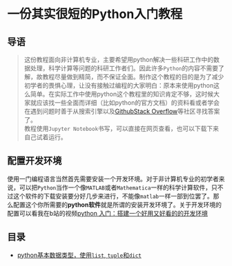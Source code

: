 # 一份其实很短的Python入门教程

## 导语

>这份教程面向非计算机专业，主要希望用python解决一些科研工作中的数据处理，科学计算等问题的科研工作者们。因此许多`Python`的内容不需要了解，故教程尽量做到精简，而不保证全面。制作这个教程的目的是为了减少初学者的畏惧心理，让没有接触过编程的大家明白：原本来使用python这么简单。在实际工作中使用python这个教程里的知识肯定不够，这时候大家就应该找一些全面而详细（比如python的官方文档）的资料看或者学会在遇到问题时善于从搜索引擎以及[Github](https://github.com/)[Stack Overflow](https://stackoverflow.com/)等社区寻找答案了。<br>教程使用`Jupyter Notebook`书写，可以直接在网页查看，也可以下载下来自己试着运行。
    
## 配置开发环境

使用一门编程语言当然首先需要安装一个开发环境。对于非计算机专业的初学者来说，可以把`Python`当作一个像`MATLAB`或者`Mathematica`一样的科学计算软件，只不过这个软件的下载安装要分好几步来进行，不能像`matlab`一样一部到位罢了。那么配置这个你所需要的**python软件**就是所谓的安装开发环境了。关于开发环境的配置可以看我在b站的视频[python 入门：搭建一个好用又好看的的开发环境](https://www.bilibili.com/video/BV1Yt4y1X7Rv)

## 目录

- [python基本数据类型，使用`list`, `tuple`和`dict`]()
